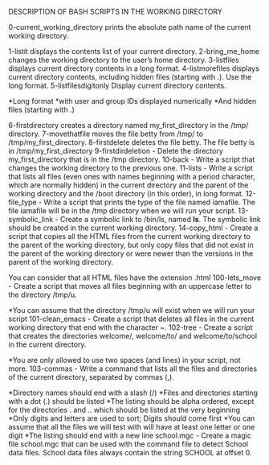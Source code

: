 DESCRIPTION OF BASH SCRIPTS IN THE WORKING DIRECTORY

0-current_working_directory prints the absolute path name of the current working directory.

1-listit displays the contents list of your current directory.
2-bring_me_home changes the working directory to the user’s home directory.
3-listfiles displays current directory contents in a long format.
4-listmorefiles displays current directory contents, including hidden files (starting with .). Use the long format.
5-listfilesdigitonly Display current directory contents.

*Long format
*with user and group IDs displayed numerically
*And hidden files (starting with .)

6-firstdirectory creates a directory named my_first_directory in the /tmp/ directory.
7-movethatfile moves the file betty from /tmp/ to /tmp/my_first_directory.
8-firstdelete deletes the file betty. The file betty is in /tmp/my_first_directory
9-firstdirdeletion - Delete the directory my_first_directory that is in the /tmp directory.
10-back - Write a script that changes the working directory to the previous one.
11-lists - Write a script that lists all files (even ones with names beginning with a period character, which are normally hidden) in the current directory and the parent of the working directory and the /boot directory (in this order), in long format.
12-file_type - Write a script that prints the type of the file named iamafile. The file iamafile will be in the /tmp directory when we will run your script.
13-symbolic_link - Create a symbolic link to /bin/ls, named __ls__. The symbolic link should be created in the current working directory.
14-copy_html - Create a script that copies all the HTML files from the current working directory to the parent of the working directory, but only copy files that did not exist in the parent of the working directory or were newer than the versions in the parent of the working directory.

You can consider that all HTML files have the extension .html
100-lets_move - Create a script that moves all files beginning with an uppercase letter to the directory /tmp/u.

*You can assume that the directory /tmp/u will exist when we will run your script
101-clean_emacs - Create a script that deletes all files in the current working directory that end with the character ~.
102-tree - Create a script that creates the directories welcome/, welcome/to/ and welcome/to/school in the current directory.

*You are only allowed to use two spaces (and lines) in your script, not more.
103-commas - Write a command that lists all the files and directories of the current directory, separated by commas (,).

*Directory names should end with a slash (/)
*Files and directories starting with a dot (.) should be listed
*The listing should be alpha ordered, except for the directories . and .. which should be listed at the very beginning
*Only digits and letters are used to sort; Digits should come first
*You can assume that all the files we will test with will have at least one letter or one digit
*The listing should end with a new line
school.mgc - Create a magic file school.mgc that can be used with the command file to detect School data files. School data files always contain the string SCHOOL at offset 0.